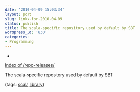 ```yaml
---
date: '2010-04-09 15:03:34'
layout: post
slug: links-for-2010-04-09
status: publish
title: The scala-specific repository used by default by SBT
wordpress_id: '830'
categories:
- Programming
---
```


  * 
                

[Index of /repo-releases/](http://scala-tools.org/repo-releases/)


                

The scala-specific repository used by default by SBT


                

(tags: [scala](http://delicious.com/eob/scala) [library](http://delicious.com/eob/library))


            
